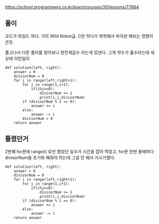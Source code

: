 https://school.programmers.co.kr/learn/courses/30/lessons/77884

풀이
-------------
코드가 와일드 하다.
거의 Wild Robot급.
C만 하다가 복학해서 파이썬 해보는 영향이 큰듯.

풀고나서 다른 풀이를 찾아보니 완전제곱수 라는게 있댄다.
그게 약수가 홀수라는데
세상에 이런일이

```
def solution(left, right):
    answer = 0
    divisorNum = 0
    for i in range(left,right+1):
        for j in range(1,i+1):
            if(i%j==0):
                divisorNum += 1
                print(i,j,divisorNum)
        if (divisorNum % 2 == 0):
            answer += i
        else:
            answer -= i
        divisorNum = 0
    return answer
```

틀렸던거
-------------
2번째 for문에 range(i) 로만 했었던 실수가 시간을 잡아 먹었고,
for문 한번 돌때마다 divisorNum을 초기화 해줘야 하는데 그걸 안 해서 거시기했다.

```
def solution(left, right):
    answer = 0
    divisorNum = 0
    for i in range(left,right+1):
        for j in range(1,i+1):
            if(i%j==0):
                divisorNum += 1
                print(i,j,divisorNum)
        if (divisorNum % 2 == 0):
            answer += i
        else:
            answer -= i
    return answer
```
